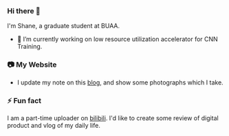 ### Hi there 👋

I'm Shane, a graduate student at BUAA.
- 🔭 I’m currently working on low resource utilization accelerator for CNN Training.

### 📷 My Website
- I update my note on this [blog](https://ryushane.com), and show some photographs which I take.

### ⚡ Fun fact
I am a part-time uploader on [bilibili](https://space.bilibili.com/3882240). I'd like to create some review of digital product and vlog of my daily life.

<!--
**Ryushane/Ryushane** is a ✨ _special_ ✨ repository because its `README.md` (this file) appears on your GitHub profile.

Here are some ideas to get you started:

- 🔭 I’m currently working on ...
- 🌱 I’m currently learning ...
- 👯 I’m looking to collaborate on ...
- 🤔 I’m looking for help with ...
- 💬 Ask me about ...
- 📫 How to reach me: ...
- 😄 Pronouns: ...
- ⚡ Fun fact: ...
-->
